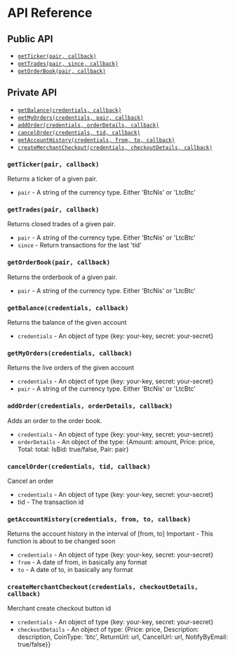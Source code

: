 #  API Reference
## Public API
- [`getTicker(pair, callback)`](#gettickerpair-callback)
- [`getTrades(pair, since, callback)`](#gettradespair-since-callback)
- [`getOrderBook(pair, callback)`](#getorderbookpair-callback)

## Private API
- [`getBalance(credentials, callback)`](#getbalancecredentials-callback)
- [`getMyOrders(credentials, pair, callback)`](#getmyorderscredentials-callback)
- [`addOrder(credentials, orderDetails, callback)`](#addordercredentials-orderdetails-callback)
- [`cancelOrder(credentials, tid, callback)`](#cancelordercredentials-tid-callback)
- [`getAccountHistory(credentials, from, to, callback)`](#getaccounthistorycredentials-from-to-callback)
- [`createMerchantCheckout(credentials, checkoutDetails, callback)`](#createmerchantcheckoutcredentials-checkoutdetails-callback)

### `getTicker(pair, callback)`

Returns a ticker of a given pair.

- `pair` - A string of the currency type. Either 'BtcNis' or 'LtcBtc'

### `getTrades(pair, callback)`

Returns closed trades of a given pair.

- `pair` - A string of the currency type. Either 'BtcNis' or 'LtcBtc'
- `since` - Return transactions for the last 'tid'

### `getOrderBook(pair, callback)`

Returns the orderbook of a given pair.

- `pair` - A string of the currency type. Either 'BtcNis' or 'LtcBtc'

### `getBalance(credentials, callback)`

Returns the balance of the given account

- `credentials` - An object of type {key: your-key, secret: your-secret}

### `getMyOrders(credentials, callback)`

Returns the live orders of the given account

- `credentials` - An object of type {key: your-key, secret: your-secret}
- `pair` - A string of the currency type. Either 'BtcNis' or 'LtcBtc'

### `addOrder(credentials, orderDetails, callback)`

Adds an order to the order book.

- `credentials` - An object of type {key: your-key, secret: your-secret}
- `orderDetails` - An object of the type: {Amount: amount, Price: price, Total: total: IsBid: true/false, Pair: pair}

### `cancelOrder(credentials, tid, callback)`

Cancel an order

- `credentials` - An object of type {key: your-key, secret: your-secret}
- tid - The transaction id

### `getAccountHistory(credentials, from, to, callback)`

Returns the account history in the interval of [from, to]
Important - This function is about to be changed soon

- `credentials` - An object of type {key: your-key, secret: your-secret}
- `from` - A date of from, in basically any format
- `to` - A date of to, in basically any format

### `createMerchantCheckout(credentials, checkoutDetails, callback)`

Merchant create checkout button id

- `credentials` - An object of type {key: your-key, secret: your-secret}
- `checkoutDetails` - An object of type: {Price: price, Description: description, CoinType: 'btc', ReturnUrl: url, CancelUrl: url, NotifyByEmail: true/false}}
